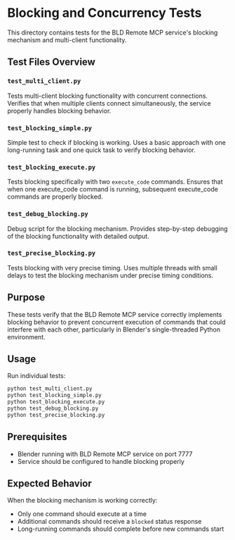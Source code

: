 # Blocking and Concurrency Tests

This directory contains tests for the BLD Remote MCP service's blocking mechanism and multi-client functionality.

## Test Files Overview

### `test_multi_client.py`
Tests multi-client blocking functionality with concurrent connections. Verifies that when multiple clients connect simultaneously, the service properly handles blocking behavior.

### `test_blocking_simple.py`
Simple test to check if blocking is working. Uses a basic approach with one long-running task and one quick task to verify blocking behavior.

### `test_blocking_execute.py`
Tests blocking specifically with two `execute_code` commands. Ensures that when one execute_code command is running, subsequent execute_code commands are properly blocked.

### `test_debug_blocking.py`
Debug script for the blocking mechanism. Provides step-by-step debugging of the blocking functionality with detailed output.

### `test_precise_blocking.py`
Tests blocking with very precise timing. Uses multiple threads with small delays to test the blocking mechanism under precise timing conditions.

## Purpose

These tests verify that the BLD Remote MCP service correctly implements blocking behavior to prevent concurrent execution of commands that could interfere with each other, particularly in Blender's single-threaded Python environment.

## Usage

Run individual tests:
```bash
python test_multi_client.py
python test_blocking_simple.py
python test_blocking_execute.py
python test_debug_blocking.py
python test_precise_blocking.py
```

## Prerequisites

- Blender running with BLD Remote MCP service on port 7777
- Service should be configured to handle blocking properly

## Expected Behavior

When the blocking mechanism is working correctly:
- Only one command should execute at a time
- Additional commands should receive a `blocked` status response
- Long-running commands should complete before new commands start